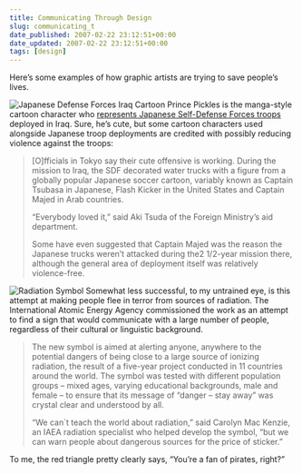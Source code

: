 ```yaml
---
title: Communicating Through Design
slug: communicating_t
date_published: 2007-02-22 23:12:51+00:00
date_updated: 2007-02-22 23:12:51+00:00
tags: [design]
---
```

Here’s some examples of how graphic artists are trying to save people’s lives.

![Japanese Defense Forces Iraq Cartoon](/images/japan-sdf-cartoon.jpg) Prince Pickles is the manga-style cartoon character who [represents Japanese Self-Defense Forces troops](http://search.japantimes.co.jp/cgi-bin/nn20070221f3.html) deployed in Iraq. Sure, he’s cute, but some cartoon characters used alongside Japanese troop deployments are credited with possibly reducing violence against the troops:

> [O]fficials in Tokyo say their cute offensive is working. During the mission to Iraq, the SDF decorated water trucks with a figure from a globally popular Japanese soccer cartoon, variably known as Captain Tsubasa in Japanese, Flash Kicker in the United States and Captain Majed in Arab countries.
> 
> “Everybody loved it,” said Aki Tsuda of the Foreign Ministry’s aid department.
> 
> Some have even suggested that Captain Majed was the reason the Japanese trucks weren’t attacked during the2 1/2-year mission there, although the general area of deployment itself was relatively violence-free.

![Radiation Symbol](/images/radiationsymbol.gif) Somewhat less successful, to my untrained eye, is this attempt at making people flee in terror from sources of radiation. The International Atomic Energy Agency commissioned the work as an attempt to find a sign that would communicate with a large number of people, regardless of their cultural or linguistic background.

> The new symbol is aimed at alerting anyone, anywhere to the potential dangers of being close to a large source of ionizing radiation, the result of a five-year project conducted in 11 countries around the world. The symbol was tested with different population groups – mixed ages, varying educational backgrounds, male and female – to ensure that its message of “danger – stay away” was crystal clear and understood by all.
> 
> “We can´t teach the world about radiation,” said Carolyn Mac Kenzie, an IAEA radiation specialist who helped develop the symbol, “but we can warn people about dangerous sources for the price of sticker.”

To me, the red triangle pretty clearly says, “You’re a fan of pirates, right?”

